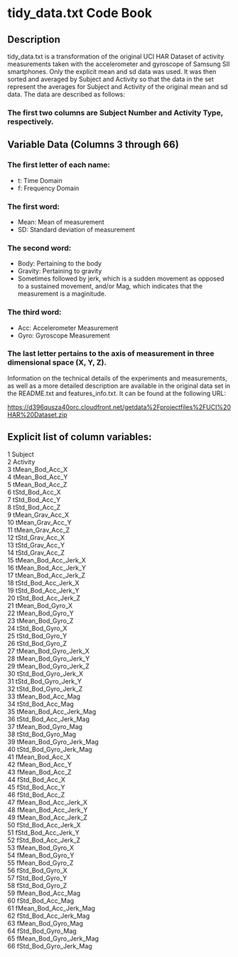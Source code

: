 # tidy_data.txt Code Book

## Description
tidy_data.txt is a transformation of the original UCI HAR Dataset of activity measurements taken with the accelerometer and gyroscope of Samsung SII smartphones. Only the explicit mean and sd data was used. It was then sorted and averaged by Subject and Activity so that the data in the set represent the averages for Subject and Activity of the original mean and sd data. The data are described as follows:

### The first two columns are Subject Number and Activity Type, respectively.

## Variable Data (Columns 3 through 66)

### The first letter of each name:

* t: Time Domain
* f: Frequency Domain

### The first word:

* Mean: Mean of measurement
* SD: Standard deviation of measurement

### The second word:

* Body: Pertaining to the body
* Gravity: Pertaining to gravity
* Sometimes followed by jerk, which is a sudden movement as opposed to a sustained movement, and/or Mag, which indicates that the measurement is a maginitude.

### The third word:

* Acc: Accelerometer Measurement
* Gyro: Gyroscope Measurement

### The last letter pertains to the axis of measurement in three dimensional space (X, Y, Z).

Information on the technical details of the experiments and measurements, as well as a more detailed description are available in the original data set in the README.txt and features_info.txt. It can be found at the following URL:

https://d396qusza40orc.cloudfront.net/getdata%2Fprojectfiles%2FUCI%20HAR%20Dataset.zip

## Explicit list of column variables:
1  Subject  
2  Activity  
3  tMean_Bod_Acc_X  
4  tMean_Bod_Acc_Y  
5  tMean_Bod_Acc_Z  
6  tStd_Bod_Acc_X  
7  tStd_Bod_Acc_Y  
8  tStd_Bod_Acc_Z  
9  tMean_Grav_Acc_X  
10 tMean_Grav_Acc_Y  
11 tMean_Grav_Acc_Z  
12 tStd_Grav_Acc_X  
13 tStd_Grav_Acc_Y  
14 tStd_Grav_Acc_Z  
15 tMean_Bod_Acc_Jerk_X  
16 tMean_Bod_Acc_Jerk_Y  
17 tMean_Bod_Acc_Jerk_Z  
18 tStd_Bod_Acc_Jerk_X  
19 tStd_Bod_Acc_Jerk_Y  
20 tStd_Bod_Acc_Jerk_Z  
21 tMean_Bod_Gyro_X  
22 tMean_Bod_Gyro_Y  
23 tMean_Bod_Gyro_Z  
24 tStd_Bod_Gyro_X  
25 tStd_Bod_Gyro_Y   
26 tStd_Bod_Gyro_Z  
27 tMean_Bod_Gyro_Jerk_X  
28 tMean_Bod_Gyro_Jerk_Y  
29 tMean_Bod_Gyro_Jerk_Z  
30 tStd_Bod_Gyro_Jerk_X  
31 tStd_Bod_Gyro_Jerk_Y  
32 tStd_Bod_Gyro_Jerk_Z  
33 tMean_Bod_Acc_Mag   
34 tStd_Bod_Acc_Mag  
35 tMean_Bod_Acc_Jerk_Mag  
36 tStd_Bod_Acc_Jerk_Mag  
37 tMean_Bod_Gyro_Mag  
38 tStd_Bod_Gyro_Mag  
39 tMean_Bod_Gyro_Jerk_Mag  
40 tStd_Bod_Gyro_Jerk_Mag  
41 fMean_Bod_Acc_X   
42 fMean_Bod_Acc_Y  
43 fMean_Bod_Acc_Z  
44 fStd_Bod_Acc_X  
45 fStd_Bod_Acc_Y  
46 fStd_Bod_Acc_Z  
47 fMean_Bod_Acc_Jerk_X  
48 fMean_Bod_Acc_Jerk_Y  
49 fMean_Bod_Acc_Jerk_Z  
50 fStd_Bod_Acc_Jerk_X   
51 fStd_Bod_Acc_Jerk_Y  
52 fStd_Bod_Acc_Jerk_Z  
53 fMean_Bod_Gyro_X  
54 fMean_Bod_Gyro_Y  
55 fMean_Bod_Gyro_Z  
56 fStd_Bod_Gyro_X  
57 fStd_Bod_Gyro_Y  
58 fStd_Bod_Gyro_Z  
59 fMean_Bod_Acc_Mag   
60 fStd_Bod_Acc_Mag  
61 fMean_Bod_Acc_Jerk_Mag  
62 fStd_Bod_Acc_Jerk_Mag  
63 fMean_Bod_Gyro_Mag  
64 fStd_Bod_Gyro_Mag  
65 fMean_Bod_Gyro_Jerk_Mag  
66 fStd_Bod_Gyro_Jerk_Mag
